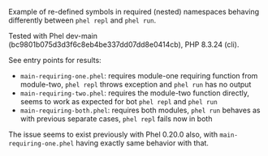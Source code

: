 Example of re-defined symbols in required (nested) namespaces behaving differently between `phel repl` and `phel run`.

Tested with Phel dev-main (bc9801b075d3d3f6c8eb4be337dd07dd8e0414cb), PHP 8.3.24 (cli).

See entry points for results:

- `main-requiring-one.phel`: requires module-one requiring function from module-two, `phel repl` throws exception and `phel run` has no output
- `main-requiring-two.phel`: requires the module-two function directly, seems to work as expected for bot `phel repl` and `phel run`
- `main-requiring-both.phel`: requires both modules, `phel run` behaves as with previous separate cases, `phel repl` fails now in both


The issue seems to exist previously with Phel 0.20.0 also, with `main-requiring-one.phel` having exactly same behavior with that.
